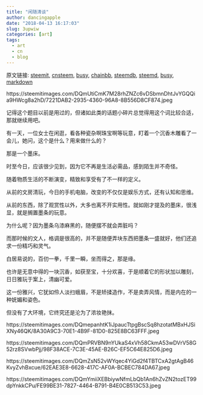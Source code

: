 ```yaml
---
title: "闲随清谈"
author: dancingapple
date: "2018-04-13 16:17:03"
slug: 3upwiw
categories: [art]
tags: 
  - art
  - cn
  - blog
---
```


原文链接: [steemit](https://steemit.com), [cnsteem](https://cnsteem.com), [busy](https://busy.org), [chainbb](https://chainbb.com), [steemdb](https://steemdb.com), [steemd](https://steemd.com), [busy](https://busy.org), [markdown](https://raw.githubusercontent.com/pzhaonet/steem_dancingapple/master/content/post/3upwiw.md)

<html>
<p>https://steemitimages.com/DQmUtiCmK7M28rhZNZc6vDSbmnDhtJvYGQQia9HWcg8a2hD/7221DAB2-2935-4360-96A8-8B556D8CF874.jpeg</p>
<p>记得这个题目以前是用过的，但诸如此类的话题小碎片总觉得用这个词比较合适，那就继续用吧。</p>
<p>有一天，一位女士在闲逛，看各种瓷杂啊珠宝啊等玩意，盯着一个沉香木雕看了一会儿，她问，这个是什么？用来做什么的？</p>
<p>那是一个墨床。</p>
<p>时至今日，应该很少见到，因为它不再是生活必需品，感到陌生并不奇怪。</p>
<p>随着物质生活的不断演变，精致和享受有了不一样的定义。</p>
<p>从前的文房清玩，今日的手机电脑，改变的不仅仅是娱乐方式，还有认知和思维。</p>
<p>从前的东西，除了观赏性以外，大多也离不开实用性。就如刚才提及的墨床，很浅显，就是搁置墨条的玩意。</p>
<p>为什么呢？因为墨条乌漆麻黑的，随便摆不就会弄脏吗？</p>
<p>而那时候的文人，格调是很高的，并不是随便弄块东西把墨条一盛就好，他们还追求一份精巧和灵气。</p>
<p>白居易说的，百仞一拳，千里一瞬，坐而得之，那是缘。</p>
<p>也许是无意中得的一块沉香，如获至宝，十分欢喜，于是顺着它的形状加以雕刻，日日雅玩于案上，清幽可爱。</p>
<p>这一份雅兴，它犹如伶人淡扫蛾眉，不是矫揉造作，不是卖弄风情，而是内在的一种妩媚和姿色。</p>
<p>但没有了大环境，它终究还是沦为了浓妆艳抹。</p>
<p>https://steemitimages.com/DQmepanhtK1iJpaucTtpgBscSq8hzotatMBxHJSiXNy46QK/8A30A9C3-70E1-4B9F-81D0-825E8BC63FFF.jpeg</p>
<p>https://steemitimages.com/DQmPRVBN9nYUkaS4xVh58CkmA53wDVrV58G52rz8SVwbPjj/98F38ACE-7C3E-45AE-B26C-EF5C64E825D6.jpeg</p>
<p>https://steemitimages.com/DQmZsN52vWYqec4YiGd2f4TBTCxA2gtAgB46KvyZvhBxcue/62EAE3E8-6628-417C-AF0A-BCBEC784DA67.jpeg</p>
<p>https://steemitimages.com/DQmYmiiXEBbiywNfmLbQb1An6hZvZN2tozET99dpYnkkCPu/FE99BE31-7827-4464-B791-B4E0CB513C53.jpeg</p>
<p><br></p>
<p><br></p>
<p><br></p>
<p><br></p>
<p><br></p>
</html>
